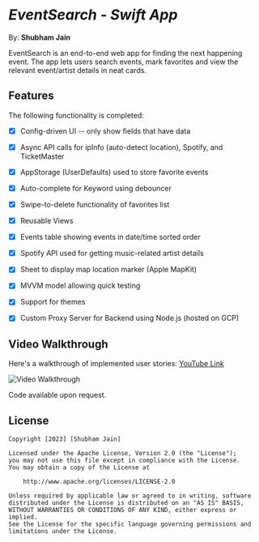 # *EventSearch -  Swift App*

By: **Shubham Jain**

EventSearch is an end-to-end web app for finding the next happening event. The app lets users search events, mark
favorites and view the relevant event/artist details in neat cards.

## Features

The following functionality is completed:

- [x] Config-driven UI -- only show fields that have data
- [x] Async API calls for ipInfo (auto-detect location), Spotify, and TicketMaster
- [x] AppStorage (UserDefaults) used to store favorite events
- [x] Auto-complete for Keyword using debouncer
- [x] Swipe-to-delete functionality of favorites list
- [x] Reusable Views
- [x] Events table showing events in date/time sorted order
- [x] Spotify API used for getting music-related artist details
- [x] Sheet to display map location marker	(Apple MapKit)
- [x] MVVM model allowing quick testing
- [x] Support for themes
- [x] Custom Proxy Server for Backend using Node.js (hosted on GCP)


## Video Walkthrough

Here's a walkthrough of implemented user stories:
[YouTube Link](https://www.youtube.com/watch?v=W3W9_pw-Bug)

<img src='https://github.com/Sjain97/eventsearch-swift/blob/main/event-search-swift.gif' title='Video Walkthrough' width='' alt='Video Walkthrough' />

Code available upon request.

## License

    Copyright [2023] [Shubham Jain]

    Licensed under the Apache License, Version 2.0 (the "License");
    you may not use this file except in compliance with the License.
    You may obtain a copy of the License at

        http://www.apache.org/licenses/LICENSE-2.0

    Unless required by applicable law or agreed to in writing, software
    distributed under the License is distributed on an "AS IS" BASIS,
    WITHOUT WARRANTIES OR CONDITIONS OF ANY KIND, either express or implied.
    See the License for the specific language governing permissions and
    limitations under the License.
